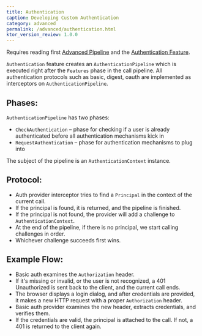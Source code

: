 ```yaml
---
title: Authentication
caption: Developing Custom Authentication
category: advanced
permalink: /advanced/authentication.html
ktor_version_review: 1.0.0
---
```


Requires reading first [Advanced Pipeline](/advanced/pipeline.html) and the [Authentication Feature](/servers/features/authentication.html).

`Authentication` feature creates an `AuthenticationPipeline` which is executed right after the `Features` phase
in the call pipeline. All authentication protocols such as basic, digest, oauth are implemented as interceptors on `AuthenticationPipeline`.

## Phases:

`AuthenticationPipeline` has two phases:

* `CheckAuthentication` – phase for checking if a user is already authenticated before all authentication mechanisms kick in
* `RequestAuthentication` – phase for authentication mechanisms to plug into

The subject of the pipeline is an `AuthenticationContext` instance.

## Protocol:

* Auth provider interceptor tries to find a `Principal` in the context of the current call.
* If the principal is found, it is returned, and the pipeline is finished.
* If the principal is not found, the provider will add a challenge to `AuthenticationContext`.
* At the end of the pipeline, if there is no principal, we start calling challenges in order.
* Whichever challenge succeeds first wins. 

## Example Flow:

* Basic auth examines the `Authorization` header. 
* If it's missing or invalid, or the user is not recognized, a 401 Unauthorized is sent back to the client, and the current call ends.
* The browser displays a login dialog, and after credentials are provided, it makes a new HTTP request with a proper `Authorization` header.
* Basic auth provider examines the new header, extracts credentials, and verifies them. 
* If the credentials are valid, the principal is attached to the call. If not, a 401 is returned to the client again.


